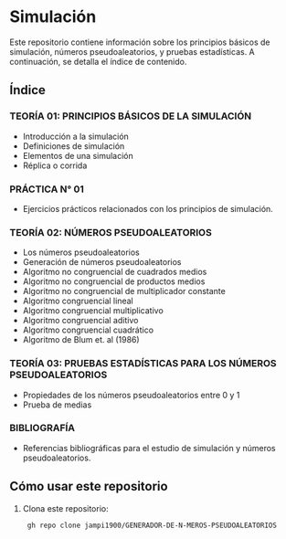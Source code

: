 # Simulación

Este repositorio contiene información sobre los principios básicos de simulación, números pseudoaleatorios, y pruebas estadísticas. A continuación, se detalla el índice de contenido.

## Índice

### TEORÍA 01: PRINCIPIOS BÁSICOS DE LA SIMULACIÓN
- Introducción a la simulación
- Definiciones de simulación
- Elementos de una simulación
- Réplica o corrida

### PRÁCTICA N° 01
- Ejercicios prácticos relacionados con los principios de simulación.

### TEORÍA 02: NÚMEROS PSEUDOALEATORIOS
- Los números pseudoaleatorios
- Generación de números pseudoaleatorios
- Algoritmo no congruencial de cuadrados medios
- Algoritmo no congruencial de productos medios
- Algoritmo no congruencial de multiplicador constante
- Algoritmo congruencial lineal
- Algoritmo congruencial multiplicativo
- Algoritmo congruencial aditivo
- Algoritmo congruencial cuadrático
- Algoritmo de Blum et. al (1986)

### TEORÍA 03: PRUEBAS ESTADÍSTICAS PARA LOS NÚMEROS PSEUDOALEATORIOS
- Propiedades de los números pseudoaleatorios entre 0 y 1
- Prueba de medias

### BIBLIOGRAFÍA
- Referencias bibliográficas para el estudio de simulación y números pseudoaleatorios.

## Cómo usar este repositorio

1. Clona este repositorio:
   ```bash
    gh repo clone jampi1900/GENERADOR-DE-N-MEROS-PSEUDOALEATORIOS
